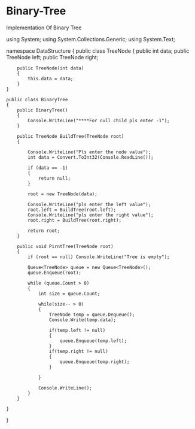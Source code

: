 # Binary-Tree
Implementation Of Binary Tree



using System;
using System.Collections.Generic;
using System.Text;

namespace DataStructure
{
    public class TreeNode
    {
        public int data;
        public TreeNode left;
        public TreeNode right;

        public TreeNode(int data)
        {
            this.data = data;
        }
    }

    public class BinaryTree
    {
        public BinaryTree()
        {
            Console.WriteLine("****For null child pls enter -1");
        }

        public TreeNode BuildTree(TreeNode root)
        {

            Console.WriteLine("Pls enter the node value");
            int data = Convert.ToInt32(Console.ReadLine());

            if (data == -1)
            {
                return null;
            }

            root = new TreeNode(data);

            Console.WriteLine("pls enter the left value");
            root.left = BuildTree(root.left);
            Console.WriteLine("pls enter the right value");
            root.right = BuildTree(root.right);

            return root;
        }

        public void PirntTree(TreeNode root)
        {
            if (root == null) Console.WriteLine("Tree is empty");

            Queue<TreeNode> queue = new Queue<TreeNode>();
            queue.Enqueue(root);

            while (queue.Count > 0)
            {
                int size = queue.Count;

                while(size-- > 0)
                {
                    TreeNode temp = queue.Dequeue();
                    Console.Write(temp.data);

                    if(temp.left != null)
                    {
                        queue.Enqueue(temp.left);
                    }
                    if(temp.right != null)
                    {
                        queue.Enqueue(temp.right);
                    }

                }

                Console.WriteLine();    
            }
        }

    }
}
